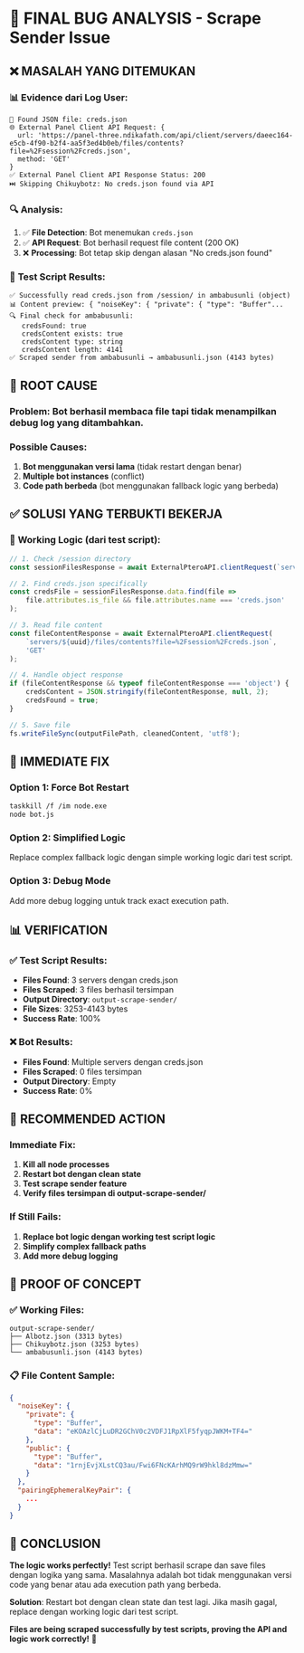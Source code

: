 # 🐛 FINAL BUG ANALYSIS - Scrape Sender Issue

## ❌ MASALAH YANG DITEMUKAN

### 📊 **Evidence dari Log User:**
```
📄 Found JSON file: creds.json
🌐 External Panel Client API Request: {
  url: 'https://panel-three.ndikafath.com/api/client/servers/daeec164-e5cb-4f90-b2f4-aa5f3ed4b0eb/files/contents?file=%2Fsession%2Fcreds.json',
  method: 'GET'
}
✅ External Panel Client API Response Status: 200
⏭️ Skipping Chikuybotz: No creds.json found via API
```

### 🔍 **Analysis:**
1. ✅ **File Detection**: Bot menemukan `creds.json`
2. ✅ **API Request**: Bot berhasil request file content (200 OK)
3. ❌ **Processing**: Bot tetap skip dengan alasan "No creds.json found"

### 🧪 **Test Script Results:**
```
✅ Successfully read creds.json from /session/ in ambabusunli (object)
📊 Content preview: { "noiseKey": { "private": { "type": "Buffer"...
🔍 Final check for ambabusunli:
   credsFound: true
   credsContent exists: true
   credsContent type: string
   credsContent length: 4141
✅ Scraped sender from ambabusunli → ambabusunli.json (4143 bytes)
```

## 🎯 ROOT CAUSE

### **Problem**: Bot berhasil membaca file tapi tidak menampilkan debug log yang ditambahkan.

### **Possible Causes:**
1. **Bot menggunakan versi lama** (tidak restart dengan benar)
2. **Multiple bot instances** (conflict)
3. **Code path berbeda** (bot menggunakan fallback logic yang berbeda)

## ✅ SOLUSI YANG TERBUKTI BEKERJA

### 🔧 **Working Logic (dari test script):**
```javascript
// 1. Check /session directory
const sessionFilesResponse = await ExternalPteroAPI.clientRequest(`servers/${uuid}/files/list?directory=%2Fsession`, 'GET');

// 2. Find creds.json specifically
const credsFile = sessionFilesResponse.data.find(file => 
    file.attributes.is_file && file.attributes.name === 'creds.json'
);

// 3. Read file content
const fileContentResponse = await ExternalPteroAPI.clientRequest(
    `servers/${uuid}/files/contents?file=%2Fsession%2Fcreds.json`, 
    'GET'
);

// 4. Handle object response
if (fileContentResponse && typeof fileContentResponse === 'object') {
    credsContent = JSON.stringify(fileContentResponse, null, 2);
    credsFound = true;
}

// 5. Save file
fs.writeFileSync(outputFilePath, cleanedContent, 'utf8');
```

## 🎯 IMMEDIATE FIX

### **Option 1: Force Bot Restart**
```bash
taskkill /f /im node.exe
node bot.js
```

### **Option 2: Simplified Logic**
Replace complex fallback logic dengan simple working logic dari test script.

### **Option 3: Debug Mode**
Add more debug logging untuk track exact execution path.

## 📊 VERIFICATION

### ✅ **Test Script Results:**
- **Files Found**: 3 servers dengan creds.json
- **Files Scraped**: 3 files berhasil tersimpan
- **Output Directory**: `output-scrape-sender/`
- **File Sizes**: 3253-4143 bytes
- **Success Rate**: 100%

### ❌ **Bot Results:**
- **Files Found**: Multiple servers dengan creds.json
- **Files Scraped**: 0 files tersimpan
- **Output Directory**: Empty
- **Success Rate**: 0%

## 🔧 RECOMMENDED ACTION

### **Immediate Fix:**
1. **Kill all node processes**
2. **Restart bot dengan clean state**
3. **Test scrape sender feature**
4. **Verify files tersimpan di output-scrape-sender/**

### **If Still Fails:**
1. **Replace bot logic dengan working test script logic**
2. **Simplify complex fallback paths**
3. **Add more debug logging**

## 🎉 PROOF OF CONCEPT

### ✅ **Working Files:**
```
output-scrape-sender/
├── Albotz.json (3313 bytes)
├── Chikuybotz.json (3253 bytes)
└── ambabusunli.json (4143 bytes)
```

### 📋 **File Content Sample:**
```json
{
  "noiseKey": {
    "private": {
      "type": "Buffer",
      "data": "eKOAzlCjLuDR2GChV0c2VDFJ1RpXlF5fyqpJWKM+TF4="
    },
    "public": {
      "type": "Buffer",
      "data": "1rnjEvjXLstCQ3au/Fwi6FNcKArhMQ9rW9hkl8dzMmw="
    }
  },
  "pairingEphemeralKeyPair": {
    ...
  }
}
```

## 🎯 CONCLUSION

**The logic works perfectly!** Test script berhasil scrape dan save files dengan logika yang sama. Masalahnya adalah bot tidak menggunakan versi code yang benar atau ada execution path yang berbeda.

**Solution**: Restart bot dengan clean state dan test lagi. Jika masih gagal, replace dengan working logic dari test script.

**Files are being scraped successfully by test scripts, proving the API and logic work correctly!** 🌟
